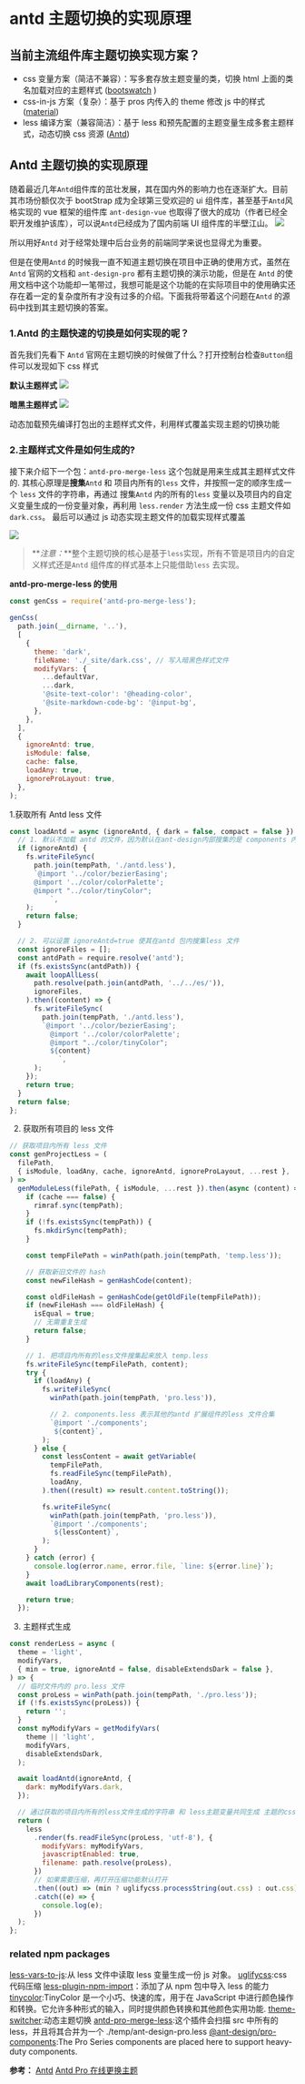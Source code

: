 # antd 主题切换的实现原理

## 当前主流组件库主题切换实现方案？

- css 变量方案（简洁不兼容）：写多套存放主题变量的类，切换 html 上面的类名加载对应的主题样式 ([bootswatch](https://bootswatch.com/) )
- css-in-js 方案（复杂）：基于 pros 内传入的 theme 修改 js 中的样式 ([material](https://material-ui.com/zh/))
- less 编译方案（兼容简洁）：基于 less 和预先配置的主题变量生成多套主题样式，动态切换 css 资源 ([Antd](https://ant.design/components/overview-cn/))

## Antd 主题切换的实现原理

随着最近几年`Antd`组件库的茁壮发展，其在国内外的影响力也在逐渐扩大。目前其市场份额仅次于 bootStrap 成为全球第三受欢迎的 ui 组件库，甚至基于`Antd`风格实现的 vue 框架的组件库 `ant-design-vue` 也取得了很大的成功（作者已经全职开发维护该库），可以说`Antd`已经成为了国内前端 UI 组件库的半壁江山。
![](./images/ui_lib.png)

所以用好`Antd` 对于经常处理中后台业务的前端同学来说也显得尤为重要。

但是在使用`Antd` 的时候我一直不知道主题切换在项目中正确的使用方式，虽然在`Antd` 官网的文档和 `ant-design-pro` 都有主题切换的演示功能，但是在 `Antd` 的使用文档中这个功能却一笔带过，我想可能是这个功能的在实际项目中的使用确实还存在着一定的复杂度所有才没有过多的介绍。下面我将带着这个问题在`Antd` 的源码中找到其主题切换的答案。

### 1.Antd 的主题快速的切换是如何实现的呢？

首先我们先看下 `Antd` 官网在主题切换的时候做了什么？打开控制台检查`Button`组件可以发现如下 css 样式

**默认主题样式**
![](./images/btn_default_style.png)

**暗黑主题样式**
![](./images/btn_dark_style.png)

动态加载预先编译打包出的主题样式文件，利用样式覆盖实现主题的切换功能

### 2.主题样式文件是如何生成的?

接下来介绍下一个包：`antd-pro-merge-less` 这个包就是用来生成其主题样式文件的.
其核心原理是**搜集**`Antd` 和 项目内所有的`less` 文件，并按照一定的顺序生成一个 `less` 文件的字符串，再通过 搜集`Antd` 内的所有的`less` 变量以及项目内的自定义变量生成的一份变量对象，再利用 `less.render` 方法生成一份 css 主题文件如`dark.css`。 最后可以通过 js 动态实现主题文件的加载实现样式覆盖

![](./images/ant_pro_merge_less.png)

> **_注意：_**整个主题切换的核心是基于`less`实现，所有不管是项目内的自定义样式还是`Antd` 组件库的样式基本上只能借助`less` 去实现。

**antd-pro-merge-less 的使用**

```js
const genCss = require('antd-pro-merge-less');

genCss(
  path.join(__dirname, '..'),
  [
    {
      theme: 'dark',
      fileName: './_site/dark.css', // 写入暗黑色样式文件
      modifyVars: {
        ...defaultVar,
        ...dark,
        '@site-text-color': '@heading-color',
        '@site-markdown-code-bg': '@input-bg',
      },
    },
  ],
  {
    ignoreAntd: true,
    isModule: false,
    cache: false,
    loadAny: true,
    ignoreProLayout: true,
  },
);
```

1.获取所有 Antd less 文件

```js
const loadAntd = async (ignoreAntd, { dark = false, compact = false }) => {
  // 1. 默认不加载 antd 的文件，因为默认在ant-design内部搜集的是 components 内的less 文件
  if (ignoreAntd) {
    fs.writeFileSync(
      path.join(tempPath, './antd.less'),
      `@import '../color/bezierEasing';
      @import '../color/colorPalette';
      @import "../color/tinyColor";
          `,
    );
    return false;
  }

  // 2. 可以设置 ignoreAntd=true 使其在antd 包内搜集less 文件
  const ignoreFiles = [];
  const antdPath = require.resolve('antd');
  if (fs.existsSync(antdPath)) {
    await loopAllLess(
      path.resolve(path.join(antdPath, '../../es/')),
      ignoreFiles,
    ).then((content) => {
      fs.writeFileSync(
        path.join(tempPath, './antd.less'),
        `@import '../color/bezierEasing';
          @import '../color/colorPalette';
          @import "../color/tinyColor";
          ${content}
            `,
      );
    });
    return true;
  }
  return false;
};
```

2. 获取所有项目的 less 文件

```js
// 获取项目内所有 less 文件
const genProjectLess = (
  filePath,
  { isModule, loadAny, cache, ignoreAntd, ignoreProLayout, ...rest },
) =>
  genModuleLess(filePath, { isModule, ...rest }).then(async (content) => {
    if (cache === false) {
      rimraf.sync(tempPath);
    }
    if (!fs.existsSync(tempPath)) {
      fs.mkdirSync(tempPath);
    }

    const tempFilePath = winPath(path.join(tempPath, 'temp.less'));

    // 获取新旧文件的 hash
    const newFileHash = genHashCode(content);

    const oldFileHash = genHashCode(getOldFile(tempFilePath));
    if (newFileHash === oldFileHash) {
      isEqual = true;
      // 无需重复生成
      return false;
    }

    // 1. 把项目内所有的less文件搜集起来放入 temp.less
    fs.writeFileSync(tempFilePath, content);
    try {
      if (loadAny) {
        fs.writeFileSync(
          winPath(path.join(tempPath, 'pro.less')),

          // 2. components.less 表示其他的antd 扩展组件的less 文件合集
          `@import './components';  
           ${content}`,
        );
      } else {
        const lessContent = await getVariable(
          tempFilePath,
          fs.readFileSync(tempFilePath),
          loadAny,
        ).then((result) => result.content.toString());

        fs.writeFileSync(
          winPath(path.join(tempPath, 'pro.less')),
          `@import './components';
           ${lessContent}`,
        );
      }
    } catch (error) {
      console.log(error.name, error.file, `line: ${error.line}`);
    }
    await loadLibraryComponents(rest);

    return true;
  });
```

3. 主题样式生成

```js
const renderLess = async (
  theme = 'light',
  modifyVars,
  { min = true, ignoreAntd = false, disableExtendsDark = false },
) => {
  // 临时文件内的 pro.less 文件
  const proLess = winPath(path.join(tempPath, './pro.less'));
  if (!fs.existsSync(proLess)) {
    return '';
  }
  const myModifyVars = getModifyVars(
    theme || 'light',
    modifyVars,
    disableExtendsDark,
  );

  await loadAntd(ignoreAntd, {
    dark: myModifyVars.dark,
  });

  // 通过获取的项目内所有的less文件生成的字符串 和 less主题变量共同生成 主题的css代码
  return (
    less
      .render(fs.readFileSync(proLess, 'utf-8'), {
        modifyVars: myModifyVars,
        javascriptEnabled: true,
        filename: path.resolve(proLess),
      })
      // 如果需要压缩，再打开压缩功能默认打开
      .then((out) => (min ? uglifycss.processString(out.css) : out.css))
      .catch((e) => {
        console.log(e);
      })
  );
};
```

### related npm packages

[less-vars-to-js](https://www.npmjs.com/package/less-vars-to-js):从 less 文件中读取 less 变量生成一份 js 对象。
[uglifycss](https://github.com/fmarcia/uglifycss):css 代码压缩
[less-plugin-npm-import](https://github.com/less/less-plugin-npm-import)：添加了从 npm 包中导入 less 的能力
[tinycolor](https://github.com/bgrins/TinyColor):TinyColor 是一个小巧、快速的库，用于在 JavaScript 中进行颜色操作和转换。它允许多种形式的输入，同时提供颜色转换和其他颜色实用功能.
[theme-switcher](https://github.com/ycjcl868/theme-switcher#readme):动态主题切换
[antd-pro-merge-less](https://github.com/chenshuai2144/antd-pro-merge-less):这个插件会扫描 src 中所有的 less，并且将其合并为一个 ./temp/ant-design-pro.less
[@ant-design/pro-components](https://github.com/ant-design/pro-components):The Pro Series components are placed here to support heavy-duty components.

**参考：**
[Antd](https://github.com/ant-design/ant-design)
[Antd Pro 在线更换主题](https://pro.ant.design/zh-CN/blog/change-theme)
